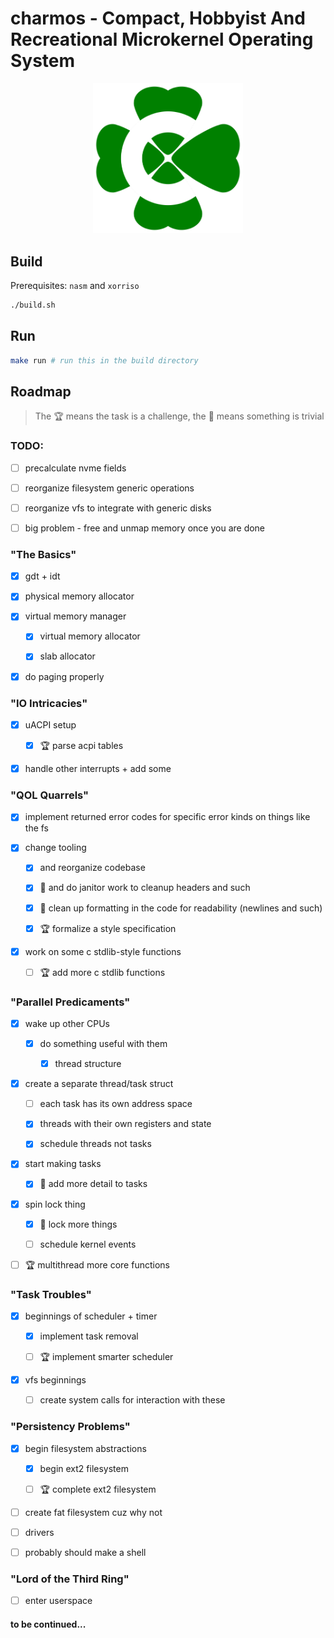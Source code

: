 # charmos - Compact, Hobbyist And Recreational Microkernel Operating System

<p align="center">
<img src="https://github.com/BlueGummi/charmos/blob/main/charmos.png" width="240">
</p>

## Build

Prerequisites: `nasm` and `xorriso`

```bash
./build.sh

```
## Run

```bash
make run # run this in the build directory
```

## Roadmap 

> The :trophy: means the task is a challenge, the :broom: means something is trivial

### TODO:

- [ ] precalculate nvme fields

- [ ] reorganize filesystem generic operations

- [ ] reorganize vfs to integrate with generic disks

- [ ] big problem - free and unmap memory once you are done

### "The Basics" 

- [x] gdt + idt 

- [x] physical memory allocator 

- [x] virtual memory manager 

    - [x] virtual memory allocator 

    - [x] slab allocator

- [x] do paging properly 

### "IO Intricacies" 

- [x] uACPI setup 

    - [x] :trophy: parse acpi tables 

- [x] handle other interrupts + add some 

### "QOL Quarrels" 

- [x] implement returned error codes for specific error kinds on things like the fs

- [x] change tooling 

    - [x] and reorganize codebase 

    - [x] :broom: and do janitor work to cleanup headers and such 
    
    - [x] :broom: clean up formatting in the code for readability (newlines and such)

    - [x] :trophy: formalize a style specification 

- [x] work on some c stdlib-style functions 

    - [ ] :trophy: add more c stdlib functions 

### "Parallel Predicaments" 

- [x] wake up other CPUs 

    - [x] do something useful with them 

        - [x] thread structure

- [x] create a separate thread/task struct

    - [ ] each task has its own address space

    - [x] threads with their own registers and state

    - [x] schedule threads not tasks

- [x] start making tasks 

    - [x] :broom: add more detail to tasks 

- [x] spin lock thing 

    - [x] :broom: lock more things 

    - [ ] schedule kernel events

- [ ] :trophy: multithread more core functions 

### "Task Troubles" 

- [x] beginnings of scheduler + timer 

    - [x] implement task removal
    
    - [ ] :trophy: implement smarter scheduler 

- [x] vfs beginnings

    - [ ] create system calls for interaction with these

### "Persistency Problems" 

- [x] begin filesystem abstractions

    - [x] begin ext2 filesystem

    - [ ] :trophy: complete ext2 filesystem

- [ ] create fat filesystem cuz why not

- [ ] drivers

- [ ] probably should make a shell 

### "Lord of the Third Ring" 

- [ ] enter userspace 

#### to be continued...
